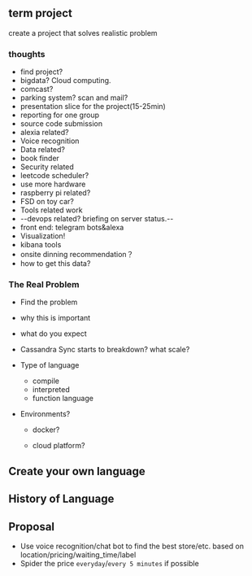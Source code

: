 ## term project

create a project that solves realistic problem 

### thoughts

- find project?
- bigdata? Cloud computing.
- comcast?
- parking system? scan and mail?
- presentation slice for the project(15-25min)
- reporting for one group
- source code submission
- alexia related? 
- Voice recognition
- Data related?
- book finder
- Security related
- leetcode scheduler?
- use more hardware
- raspberry pi related?
- FSD on toy car?
- Tools related work
- --devops related? briefing on server status.--
- front end: telegram bots&alexa
- Visualization!
- kibana tools
- onsite dinning recommendation？
- how to get this data?

### The Real Problem

- Find the problem 

- why this is important

- what do you expect

- Cassandra Sync starts to breakdown? what scale?

- Type of language

  - compile
  - interpreted
  - function language

- Environments?

  - docker?

  - cloud platform?

    



## Create your own language

## History of Language

## Proposal

- Use voice recognition/chat bot to find the best store/etc. based on location/pricing/waiting_time/label
- Spider the price `everyday`/`every 5 minutes` if possible